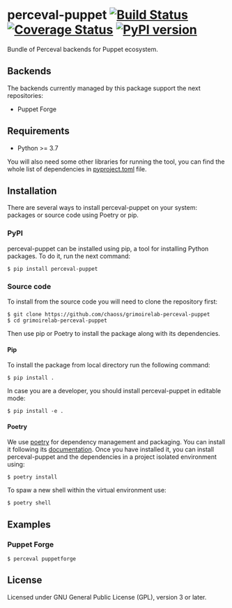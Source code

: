 # perceval-puppet [![Build Status](https://github.com/chaoss/grimoirelab-perceval-puppet/workflows/tests/badge.svg)](https://github.com/chaoss/grimoirelab-perceval-puppet/actions?query=workflow:tests+branch:master+event:push) [![Coverage Status](https://img.shields.io/coveralls/chaoss/grimoirelab-perceval-puppet.svg)](https://coveralls.io/r/chaoss/grimoirelab-perceval-puppet?branch=master)  [![PyPI version](https://badge.fury.io/py/perceval-puppet.svg)](https://badge.fury.io/py/perceval-puppet)

Bundle of Perceval backends for Puppet ecosystem.

## Backends

The backends currently managed by this package support the next repositories:

* Puppet Forge

## Requirements

 * Python >= 3.7

You will also need some other libraries for running the tool, you can find the
whole list of dependencies in [pyproject.toml](pyproject.toml) file.

## Installation

There are several ways to install perceval-puppet on your system: packages or source 
code using Poetry or pip.

### PyPI

perceval-puppet can be installed using pip, a tool for installing Python packages. 
To do it, run the next command:
```
$ pip install perceval-puppet
```

### Source code

To install from the source code you will need to clone the repository first:
```
$ git clone https://github.com/chaoss/grimoirelab-perceval-puppet
$ cd grimoirelab-perceval-puppet
```

Then use pip or Poetry to install the package along with its dependencies.

#### Pip
To install the package from local directory run the following command:
```
$ pip install .
```
In case you are a developer, you should install perceval-puppet in editable mode:
```
$ pip install -e .
```

#### Poetry
We use [poetry](https://python-poetry.org/) for dependency management and 
packaging. You can install it following its [documentation](https://python-poetry.org/docs/#installation).
Once you have installed it, you can install perceval-puppet and the dependencies in 
a project isolated environment using:
```
$ poetry install
```
To spaw a new shell within the virtual environment use:
```
$ poetry shell
```

## Examples

### Puppet Forge

```
$ perceval puppetforge
```

## License

Licensed under GNU General Public License (GPL), version 3 or later.
